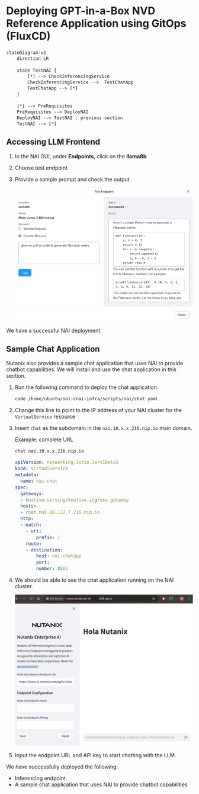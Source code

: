 # Deploying GPT-in-a-Box NVD Reference Application using GitOps (FluxCD)

```mermaid
stateDiagram-v2
    direction LR
    
    state TestNAI {
        [*] --> CheckInferencingService
        CheckInferencingService -->  TestChatApp
        TestChatApp --> [*]
    }

    [*] --> PreRequisites
    PreRequisites --> DeployNAI 
    DeployNAI --> TestNAI : previous section
    TestNAI --> [*]
```

## Accessing LLM Frontend

1. In the NAI GUI, under **Endpoints**, click on the **llama8b**
   
2. Choose test endpoint

3. Provide a sample prompt and check the output
   
    ![](images/test_iep.png)

We have a successful NAI deployment.

## Sample Chat Application

Nutanix also provides a sample chat application that uses NAI to provide chatbot capabilities. We will install and use the chat application in this section. 

1. Run the following command to deploy the chat application.
   
    ```bash
    code /home/ubuntu/sol-cnai-infra/scripts/nai/chat.yaml
    ```

2. Change this line to point to the IP address of your NAI cluster for the ``VirtualService`` resource
   
3. Insert ``chat`` as the subdomain in the ``nai.10.x.x.216.nip.io`` main domain.
   
    Example: complete URL

    ```url
    chat.nai.10.x.x.216.nip.io
    ```
   
    ```yaml hl_lines="9"
    apiVersion: networking.istio.io/v1beta1
    kind: VirtualService
    metadata:
      name: nai-chat
    spec:
      gateways:
      - knative-serving/knative-ingress-gateway
      hosts:
      - chat.nai.10.122.7.216.nip.io
      http:
      - match:
        - uri:
            prefix: /
        route:
        - destination:
            host: nai-chatapp
            port:
            number: 8502
    ```

4. We should be able to see the chat application running on the NAI cluster.
   
    ![](images/chat-iep.png)

5. Input the endpoint URL and API key to start chatting with the LLM.

We have successfully deployed the following:
 
 - Inferencing endpoint
 - A sample chat application that uses NAI to provide chatbot capabilities